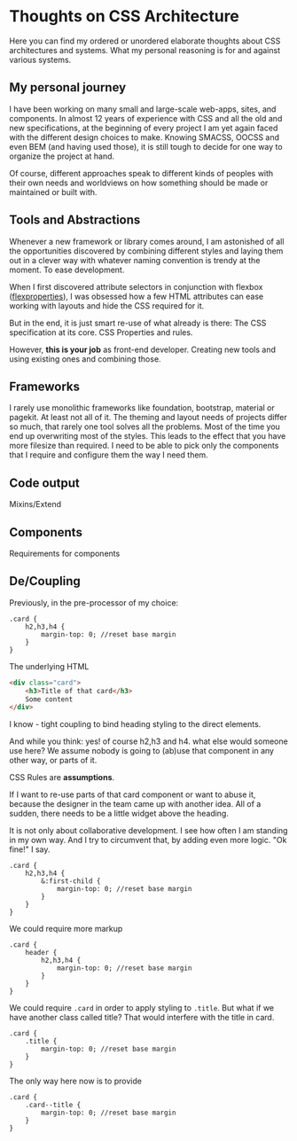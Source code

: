 # Thoughts on CSS Architecture

Here you can find my ordered or unordered elaborate thoughts about CSS architectures and systems.
What my personal reasoning is for and against various systems.

## My personal journey

I have been working on many small and large-scale web-apps, sites, and components. In almost 12 years of experience with CSS and all the old and new specifications, at the beginning of every project I am yet again faced with the different design choices to make. Knowing SMACSS, OOCSS and even BEM (and having used those), it is still tough to decide for one way to organize the project at hand.

Of course, different approaches speak to different kinds of peoples with their own needs and worldviews on how something should be made or maintained or built with.

## Tools and Abstractions

Whenever a new framework or library comes around, I am astonished of all the opportunities discovered by combining different styles and laying them out in a clever way with whatever naming convention is trendy at the moment. To ease development.

When I first discovered attribute selectors in conjunction with flexbox ([flexproperties](https://www.npmjs.com/package/flexproperties)), I was obsessed how a few HTML attributes can ease working with layouts and hide the CSS required for it.

But in the end, it is just smart re-use of what already is there: The CSS specification at its core. CSS Properties and rules.

However, **this is your job** as front-end developer. Creating new tools and using existing ones and combining those.

## Frameworks

I rarely use monolithic frameworks like foundation, bootstrap, material or pagekit. At least not all of it. The theming and layout needs of projects differ so much, that rarely one tool solves all the problems. Most of the time you end up overwriting most of the styles. This leads to the effect that you have more filesize than required. I need to be able to pick only the components that I require and configure them the way I need them.

## Code output

Mixins/Extend

## Components

Requirements for components

## De/Coupling

Previously, in the pre-processor of my choice:

```less
.card {
    h2,h3,h4 {
        margin-top: 0; //reset base margin
    }
}
```

The underlying HTML

```html
<div class="card">
    <h3>Title of that card</h3>
    Some content
</div>
```

I know - tight coupling to bind heading styling to the direct elements.

And while you think: yes! of course h2,h3 and h4. what else would someone use here? We assume nobody is going to (ab)use that component in any other way, or parts of it.

CSS Rules are **assumptions**.

If I want to re-use parts of that card component or want to abuse it, because the designer in the team came up with another idea. All of a sudden, there needs to be a little widget above the heading.

It is not only about collaborative development. I see how often I am standing in my own way. And I try to circumvent that, by adding even more logic. "Ok fine!" I say.

```less
.card {
    h2,h3,h4 {
        &:first-child {
            margin-top: 0; //reset base margin
        }
    }
}
```


We could require more markup
```less
.card {
    header {
        h2,h3,h4 {
            margin-top: 0; //reset base margin
        }
    }
}
```

We could require `.card` in order to apply styling to `.title`. But what if we have another class called title? That would interfere with the title in card.
```less
.card {
    .title {
        margin-top: 0; //reset base margin
    }
}
```

The only way here now is to provide
```less
.card {
    .card--title {
        margin-top: 0; //reset base margin
    }
}
```
